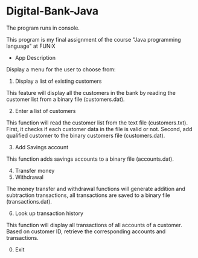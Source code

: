 ﻿# Digital-Bank-Java

The program runs in console.

This program is my final assignment of the course "Java programming language" at FUNiX

* App Description

Display a menu for the user to choose from:

1. Display a list of existing customers

This feature will display all the customers in the bank by reading the customer list from a binary file (customers.dat).

2. Enter a list of customers

This function will read the customer list from the text file (customers.txt).
First, it checks if each customer data in the file is valid or not.
Second, add qualified customer to the binary customers file (customers.dat). 

3. Add Savings account

This function adds savings accounts to a binary file (accounts.dat).

4. Transfer money
5. Withdrawal

The money transfer and withdrawal functions will generate addition and subtraction transactions, all transactions are saved to a binary file (transactions.dat).

6. Look up transaction history

This function will display all transactions of all accounts of a customer. Based on customer ID, retrieve the corresponding accounts and transactions.

0. Exit
